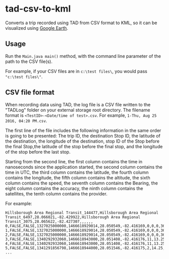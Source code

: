 # tad-csv-to-kml
Converts a trip recorded using TAD from CSV format to KML, so it can be visualized using [Google Earth](https://www.google.com/earth/).

## Usage

Run the `Main.java main()` method, with the command line parameter of the path to the CSV file(s).

For example, if your CSV files are in `c:\test files\`, you would pass `"c:\test files\"`.

## CSV file format

When recording data using TAD, the log file is a CSV file written to the "TADLog" folder on your external storage root directory. The filename format is `<TestID>-<Date/time of test>.csv`. For example, `1-Thu, Aug 25 2016, 04:20 PM.csv`. 
  
The first line of the file includes the following information in the same order is going to be presented: The trip ID, the destination Stop ID, the latitude of the destination, the longitude of the destination, stop ID of the Stop before the final Stop,the latitude of the stop before the final stop, and the longitude of the stop before the last stop.
  
Starting from the second line, the first column contains the time in nanoseconds since the application started, the second column contains the time in UTC, the third column contains the latitude, the fourth column contains the longitude, the fifth column contains the altitude, the sixth column contains the speed, the seventh column contains the Bearing, the eight column contains the accuracy, the ninth column contains the satellites, the tenth column contains the provider.

For example:

~~~
Hillsborough Area Regional Transit_144477,Hillsborough Area Regional Transit_6497,28.066021,-82.429922,Hillsborough Area Regional Transit_3075,28.065622,-82.427307,,,,,,
0,FALSE,FALSE,1327025000000,1466618929014,28.050549,-82.416169,0,0,0,36,0,network
1,FALSE,FALSE,1327025000000,1466618929014,28.050549,-82.416169,0,0,0,36,0,network
2,FALSE,FALSE,1327025000000,1466618929014,28.050549,-82.416169,0,0,0,36,0,network
3,FALSE,FALSE,1340292932060,1466618943000,28.051408,-82.416176,11,13.25,0.4,19,11,gps
4,FALSE,FALSE,1340292932060,1466618943000,28.051408,-82.416176,11,13.25,0.4,19,11,gps
5,FALSE,FALSE,1341291856798,1466618944000,28.051546,-82.416175,2,14.25,359.899994,5,11,gps
...
~~~
